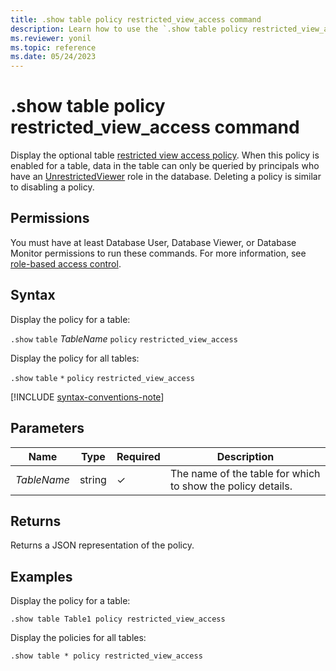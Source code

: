 ```yaml
---
title: .show table policy restricted_view_access command
description: Learn how to use the `.show table policy restricted_view_access` command to display the details of the table's restricted view access policy.
ms.reviewer: yonil
ms.topic: reference
ms.date: 05/24/2023
---
```

# .show table policy restricted_view_access command

Display the optional table [restricted view access policy](restricted-view-access-policy.md). When this policy is enabled for a table, data in the table can only be queried by principals who have an [UnrestrictedViewer](./access-control/role-based-access-control.md) role in the database. Deleting a policy is similar to disabling a policy.

## Permissions

You must have at least Database User, Database Viewer, or Database Monitor permissions to run these commands. For more information, see [role-based access control](access-control/role-based-access-control.md).

## Syntax

Display the policy for a table:

`.show` `table` *TableName* `policy` `restricted_view_access`

Display the policy for all tables:

`.show` `table` `*` `policy` `restricted_view_access`

[!INCLUDE [syntax-conventions-note](../../includes/syntax-conventions-note.md)]

## Parameters

|Name|Type|Required|Description|
|--|--|--|--|
|*TableName*|string|&check;|The name of the table for which to show the policy details.|

## Returns

Returns a JSON representation of the policy.

## Examples

Display the policy for a table:

```kusto
.show table Table1 policy restricted_view_access
```

Display the policies for all tables:

```kusto
.show table * policy restricted_view_access
```
